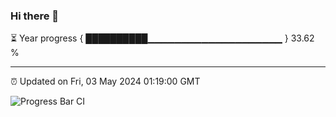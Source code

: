 ### Hi there 👋

⏳ Year progress { ██████████▁▁▁▁▁▁▁▁▁▁▁▁▁▁▁▁▁▁▁▁ } 33.62 %

---

⏰ Updated on Fri, 03 May 2024 01:19:00 GMT

![Progress Bar CI](https://github.com/ZhaoGui/ZhaoGui/workflows/Progress%20Bar%20CI/badge.svg)
